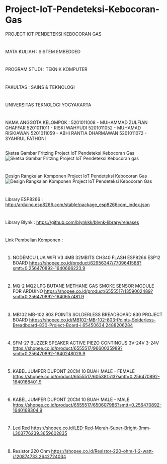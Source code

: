 # Project-IoT-Pendeteksi-Kebocoran-Gas

PROJECT IOT PENDETEKSI KEBOCORAN GAS
#
MATA KULIAH	  : SISTEM EMBEDDED    
#
PROGRAM STUDI	: TEKNIK KOMPUTER
#
FAKULTAS 	    : SAINS & TEKNOLOGI
#
UNIVERSITAS TEKNOLOGI YOGYAKARTA
#
#
NAMA ANGGOTA KELOMPOK :
5201011008 - MUHAMMAD ZULFIAN GHAFFAR
5201011011 - RISKI WAHYUDI
5201011052 - MUHAMAD RISKIAWAN
5201011059 - ABHI RANTIA DHARMAWAN
5201011072 - SYAHRUL FATHONI
##
Sketsa Gambar Fritzing Project IoT Pendeteksi Kebocoran Gas
![Sketsa Gambar Fritzing Project IoT Pendeteksi Kebocoran gas](https://user-images.githubusercontent.com/95741394/148487473-8021986b-7176-4db0-a1a0-c98e23f74871.png)
#
Design Rangkaian Komponen Project IoT Pendeteksi Kebocoran Gas
![Design Rangkaian Komponen Project IoT Pendeteksi Kebocoran Gas](https://user-images.githubusercontent.com/95741394/148487467-fc41add4-bd83-4418-8d3c-b960c579c5c3.jpeg)
#
#
Library ESP8266 : http://arduino.esp8266.com/stable/package_esp8266com_index.json
#
Library Blynk 	: https://github.com/blynkkk/blynk-library/releases
#
#
Link Pembelian Komponen :
#
1. NODEMCU LUA WIFI V3 4MB 32MBITS CH340 FLASH ESP8266 ESP12 BOARD 
   https://shopee.co.id/product/62956347/7709641588?smtt=0.256470892-1640666223.9
#
2. MQ-2 MQ2 LPG BUTANE METHANE GAS SMOKE SENSOR MODULE FOR ARDUINO
   https://shopee.co.id/product/6555517/1359002489?smtt=0.256470892-1640657481.9
#
3. MB102 MB-102 803 POINTS SOLDERLESS BREADBOARD 830 PROJECT BOARD
   https://shopee.co.id/MB102-MB-102-803-Points-Solderless-Breadboard-830-Project-Board-i.65450634.2488206284
#
4. SFM-27 BUZZER SPEAKER ACTIVE PIEZO CONTINOUS 3V-24V 3-24V
   https://shopee.co.id/product/6555517/9660035989?smtt=0.256470892-1640248028.9
#
5. KABEL JUMPER DUPONT 20CM 10 BUAH MALE - FEMALE
   https://shopee.co.id/product/6555517/605381513?smtt=0.256470892-1640168401.9
#
6. KABEL JUMPER DUPONT 20CM 10 BUAH MALE - MALE
   https://shopee.co.id/product/6555517/650607986?smtt=0.256470892-1640168304.9
#
7. Led Red 
   https://shopee.co.id/LED-Red-Merah-Super-Bright-3mm-i.303776239.3659602835
#
8. Resistor 220 Ohm 
   https://shopee.co.id/Resistor-220-ohm-1-2-watt-i.120874733.2642724034
